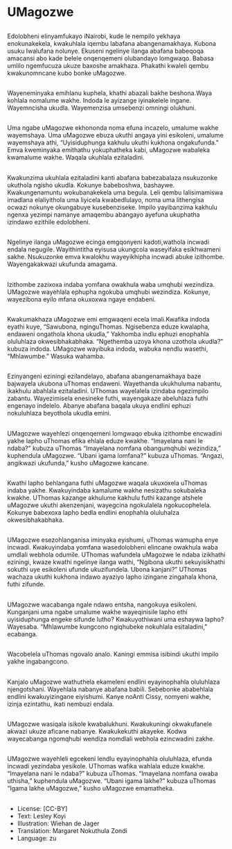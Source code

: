 # UMagozwe

##
Edolobheni elinyamfukayo iNairobi, kude
le nempilo yekhaya enokunakekela,
kwakuhlala iqembu labafana
abangenamakhaya. Kubona usuku
lwalufana nolunye.
Ekuseni ngelinye ilanga abafana
babeqoqa amacansi abo kade belele
onqenqemeni olubandayo lomgwaqo.
Babasa umlilo ngemfucuza ukuze
baxoshe amakhaza. Phakathi kwaleli
qembu kwakunomncane kubo bonke
uMagozwe.

##
Wayeneminyaka emihlanu kuphela,
khathi abazali bakhe beshona.Waya
kohlala nomalume wakhe. Indoda le
ayizange iyinakelele ingane.
Wayemncisha ukudla. Wayemenzisa
umsebenzi omningi olukhuni.

##
Uma ngabe uMagozwe ekhononda noma
efuna incazelo, umalume wakhe
wayemshaya. Uma uMagozwe ebuza
ukuthi angaya yini esikoleni, umalume
wayemshaya athi, “Uyisiduphunga
kakhulu ukuthi kukhona ongakufunda.”
Emva kweminyaka emithathu
yokuphatheka kabi, uMagozwe wabaleka
kwamalume wakhe. Waqala ukuhlala
ezitaladini.

##
Kwakunzima ukuhlala ezitaladini kanti
abafana babezabalaza nsukuzonke
ukuthola ngisho ukudla. Kokunye
babeboshwa, bashaywe.
Kwakungenamuntu wokubanakekela
uma begula.
Leli qembu lalisimamiswa imadlana
elaliyithola uma liyicela kwabedlulayo,
noma uma lithengisa ocwazi nokunye
okungabuye kusebenziseke.
Impilo yayibanzima kakhulu ngenxa
yezimpi namanye amaqembu abangayo
ayefuna ukuphatha izindawo ezithile
edolobheni.

##
Ngelinye ilanga uMagozwe ecinga
emgqonyeni kadoti,wathola incwadi
endala negugile. Wayithintitha eyisusa
ukungcola waseyifaka esikhwameni
sakhe.
Nsukuzonke emva kwalokhu
wayeyikhipha incwadi abuke izithombe.
Wayengakakwazi ukufunda amagama.

##
Izithombe zazixoxa indaba yomfana
owakhula waba umqhubi wezindiza.
UMagozwe wayehlala ephupha ngokuba
umqhubi wezindiza. Kokunye,
wayezibona eyilo mfana okuxoxwa ngaye
endabeni.

##
Kwakumakhaza uMagozwe emi
emgwaqeni ecela imali.Kwafika indoda
eyathi kuye, “Sawubona, nginguThomas.
Ngisebenza eduze kwalapha, endaweni
ongathola khona ukudla,”
Yakhomba indlu ephuzi enophahla
oluluhlaza okwesibhakabhaka.
“Ngethemba uzoya khona uzothola
ukudla?” kubuza indoda.
UMagozwe wayibuka indoda, wabuka
nendlu wasethi, “Mhlawumbe.” Wasuka
wahamba.

##
Ezinyangeni eziningi ezilandelayo,
abafana abangenamakhaya baze
bajwayela ukubona uThomas endaweni.
Wayethanda ukukhuluma nabantu,
ikakhulu abahlala ezitaladini.
UThomas wayelalela izindaba
ngezimpilo zabantu. Wayezimisela
enesineke futhi, wayengakaze abeluhlaza
futhi engenayo indelelo.
Abanye abafana baqala ukuya endlini
ephuzi nokuluhlaza beyothola ukudla
emini.

##
UMagozwe wayehlezi onqenqemeni
lomgwaqo ebuka izithombe encwadini
yakhe lapho uThomas efika ehlala eduze
kwakhe.
“Imayelana nani le ndaba?” kubuza
uThomas
“Imayelana nomfana obangumqhubi
wezindiza,” kuphendula uMagozwe.
“Ubani igama lomfana?” kubuza
uThomas.
“Angazi, angikwazi ukufunda,” kusho
uMagozwe kancane.

##
Kwathi lapho behlangana futhi
uMagozwe waqala ukuxoxela uThomas
indaba yakhe. Kwakuyindaba kamalume
wakhe nesizathu sokubaleka kwakhe.
UThomas kazange akhulume kakhulu
futhi kazange atshele uMagozwe ukuthi
akenzenjani, wayegcina ngokulalela
ngokucophelela.
Kokunye babexoxa lapho bedla endlini
enophahla oluluhalza
okwesibhakabhaka.

##
UMagozwe esezohlanganisa iminyaka
eyishumi, uThomas wamupha enye
incwadi. Kwakuyindaba yomfana
wasedolobheni elincane owakhula waba
umdlali webhola odumile.
UThomas wafundela uMagozwe le
ndaba izikhathi eziningi, kwaze kwathi
ngelinye ilanga wathi, “Ngibona ukuthi
sekuyisikhathi sokuthi uye esikoleni
ufunde ukuzifundela. Ubona kanjani?”
UThomas wachaza ukuthi kukhona
indawo ayaziyo lapho izingane zingahala
khona, futhi zifunde.

##
UMagozwe wacabanga ngale ndawo
entsha, nangokuya esikoleni. Kunganjani
uma ngabe umalume wakhe wayeqinisile
lapho ethi uyisiduphunga engeke sifunde
lutho?
Kwakuyothiwani uma eshaywa lapho?
Wayesaba. “Mhlawumbe kungcono
ngiqhubeke nokuhlala esitaladini,”
ecabanga.

##
Wacobelela uThomas ngovalo analo.
Kaningi emmisa isibindi ukuthi impilo
yakhe ingabangcono.

##
Kanjalo uMagozwe wathuthela
ekameleni endlini eyayinophahla
oluluhlaza njengotshani. Wayehlala
nabanye abafana babili.
Sebebonke ababehlala endlini
kwakuyizingane eiyishumi. Kanye noAnti
Cissy, nomyeni wakhe, izinja ezintathu,
ikati nembuzi endala.

##
UMagozwe wasiqala isikole
kwabalukhuni. Kwakukuningi
okwakufanele akwazi ukuze aficane
nabanye.
Kwakukekuthi akayeke. Kodwa
wayecabanga ngomqhubi wendiza
nomdlali webhola ezincwadini zakhe.

##
UMagozwe wayehleli egcekeni lendlu
eyayinophahla oluluhlaza, efunda
incwadi yezindaba yesikole. UThomas
wafika wahlala eduze kwakhe.
“Imayelana nani le ndaba?” kubuza
uThomas.
“Imayelana nomfana owaba uthisha,”
kuphendula uMagozwe.
“Ubani igama lakhe?” kubuza uThomas
“Igama lakhe uMagozwe,” kusho
uMagozwe emamatheka.

##
* License: [CC-BY]
* Text: Lesley Koyi
* Illustration: Wiehan de Jager
* Translation: Margaret Nokuthula Zondi
* Language: zu
